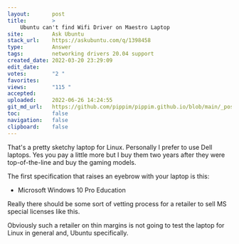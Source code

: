 ```yaml
---
layout:       post
title:        >
    Ubuntu can't find Wifi Driver on Maestro Laptop
site:         Ask Ubuntu
stack_url:    https://askubuntu.com/q/1398458
type:         Answer
tags:         networking drivers 20.04 support
created_date: 2022-03-20 23:29:09
edit_date:    
votes:        "2 "
favorites:    
views:        "115 "
accepted:     
uploaded:     2022-06-26 14:24:55
git_md_url:   https://github.com/pippim/pippim.github.io/blob/main/_posts/2022/2022-03-20-Ubuntu-can_t-find-Wifi-Driver-on-Maestro-Laptop.md
toc:          false
navigation:   false
clipboard:    false
---
```


That's a pretty sketchy laptop for Linux. Personally I prefer to use Dell laptops. Yes you pay a little more but I buy them two years after they were top-of-the-line and buy the gaming models.

The first specification that raises an eyebrow with your laptop is this:

- Microsoft Windows 10 Pro Education

Really there should be some sort of vetting process for a retailer to sell MS special licenses like this.

Obviously such a retailer on thin margins is not going to test the laptop for Linux in general and, Ubuntu specifically.
